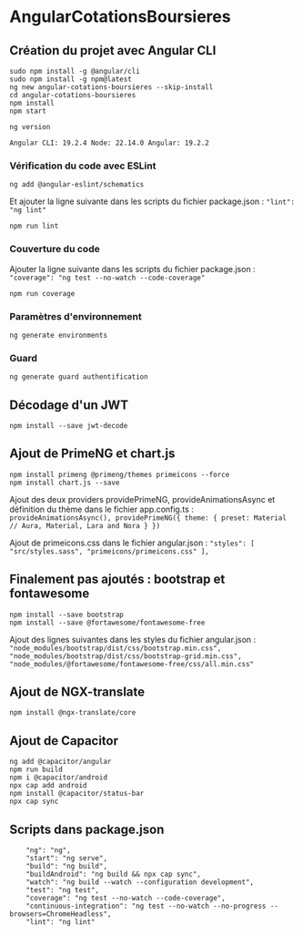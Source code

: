 # AngularCotationsBoursieres

## Création du projet avec Angular CLI
```
sudo npm install -g @angular/cli
sudo npm install -g npm@latest
ng new angular-cotations-boursieres --skip-install
cd angular-cotations-boursieres
npm install
npm start
```

```
ng version
```

`
Angular CLI: 19.2.4
Node: 22.14.0
Angular: 19.2.2
`

### Vérification du code avec ESLint
```
ng add @angular-eslint/schematics
```

Et ajouter la ligne suivante dans les scripts du fichier package.json :
`
"lint": "ng lint"
`

```
npm run lint
```

### Couverture du code
Ajouter la ligne suivante dans les scripts du fichier package.json :
`
"coverage": "ng test --no-watch --code-coverage"
`

```
npm run coverage
```

### Paramètres d'environnement
```
ng generate environments
```

### Guard
```
ng generate guard authentification
```

## Décodage d'un JWT
```
npm install --save jwt-decode
```

## Ajout de PrimeNG et chart.js
```
npm install primeng @primeng/themes primeicons --force
npm install chart.js --save
```

Ajout des deux providers providePrimeNG, provideAnimationsAsync et définition du thème dans le fichier app.config.ts :
`
    provideAnimationsAsync(),
    providePrimeNG({
      theme: {
        preset: Material // Aura, Material, Lara and Nora
      }
    })
`

Ajout de primeicons.css dans le fichier angular.json :
`
            "styles": [
              "src/styles.sass",
              "primeicons/primeicons.css"
            ],
`

## Finalement pas ajoutés : bootstrap et fontawesome
```
npm install --save bootstrap
npm install --save @fortawesome/fontawesome-free
```

Ajout des lignes suivantes dans les styles du fichier angular.json :
`
"node_modules/bootstrap/dist/css/bootstrap.min.css",
"node_modules/bootstrap/dist/css/bootstrap-grid.min.css",
"node_modules/@fortawesome/fontawesome-free/css/all.min.css"
`

## Ajout de NGX-translate
```
npm install @ngx-translate/core
```

## Ajout de Capacitor
```
ng add @capacitor/angular
npm run build
npm i @capacitor/android
npx cap add android
npm install @capacitor/status-bar
npx cap sync
```

## Scripts dans package.json
```
    "ng": "ng",
    "start": "ng serve",
    "build": "ng build",
    "buildAndroid": "ng build && npx cap sync",
    "watch": "ng build --watch --configuration development",
    "test": "ng test",
    "coverage": "ng test --no-watch --code-coverage",
    "continuous-integration": "ng test --no-watch --no-progress --browsers=ChromeHeadless",
    "lint": "ng lint"
```
